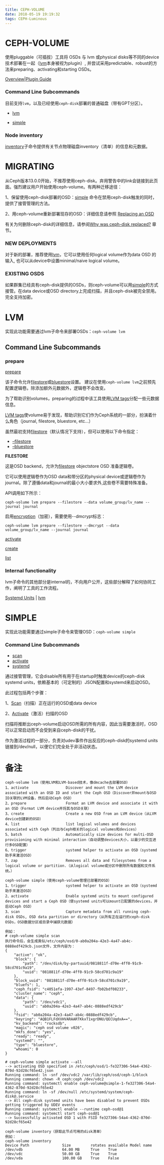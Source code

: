 ```yaml
---
title: CEPH-VOLUME
date: 2018-05-19 19:19:32
tags: CEPH-Luminous
---
```


# CEPH-VOLUME

使用pluggable（可插拔）工具将 OSDs 与 lvm 或physical disks等不同的device技术部署在一起（[lvm](http://docs.ceph.com/docs/master/ceph-volume/lvm/)本身被视为plugin）, 并尝试采用predictable、robust的方法来preparing、activating和starting OSDs。

[Overview](http://docs.ceph.com/docs/master/ceph-volume/intro/#ceph-volume-overview)|[Plugin Guide](http://docs.ceph.com/docs/master/dev/ceph-volume/plugins/#ceph-volume-plugins)

### Command Line Subcommands

目前支持`lvm`，以及已经使用`ceph-disk`部署的普通磁盘（带有GPT分区）。


- [lvm](http://docs.ceph.com/docs/master/ceph-volume/lvm/#ceph-volume-lvm)

- [simple](http://docs.ceph.com/docs/master/ceph-volume/simple/#ceph-volume-simple)

### Node inventory

[inventory](http://docs.ceph.com/docs/master/ceph-volume/inventory/#ceph-volume-inventory)子命令提供有关节点物理磁盘inventory（清单）的信息和元数据。

# MIGRATING

从Ceph版本13.0.0开始，不推荐使用ceph-disk。弃用警告中的link会链接到此页面。强烈建议用户开始使用ceph-volume。有两种迁移途径：

1、保留使用ceph-disk部署的OSD：[simple](http://docs.ceph.com/docs/master/ceph-volume/simple/#ceph-volume-simple) 命令在禁用ceph-disk触发的同时，提供了接管管理的方法。

2、用ceph-volume重新部署现存的OSD：详细信息请参照 [Replacing an OSD](http://docs.ceph.com/docs/master/rados/operations/add-or-rm-osds/#rados-replacing-an-osd)

有关为何删除ceph-disk的详细信息，请参阅[Why was ceph-disk replaced?](http://docs.ceph.com/docs/master/ceph-volume/intro/#ceph-disk-replaced) 章节。

### NEW DEPLOYMENTS

对于新的部署，推荐使用[lvm](http://docs.ceph.com/docs/master/ceph-volume/lvm/#ceph-volume-lvm)，它可以使用任何logical volume作为data OSD 的输入, 也可以从device中设置minimal/naive logical volume。

### EXISTING OSDS

如果群集已经具有ceph-disk提供的OSDs，则ceph-volume可以用[simple](http://docs.ceph.com/docs/master/ceph-volume/simple/#ceph-volume-simple)的方式接管。在data device或OSD directory上完成扫描，并且ceph-disk被完全禁用。完全支持加密。



# LVM

实现此功能需要通过lvm子命令来部署OSDs：`ceph-volume lvm`

## Command Line Subcommands

### prepare

[prepare](http://docs.ceph.com/docs/master/ceph-volume/lvm/prepare/#ceph-volume-lvm-prepare)

该子命令允许[filestore](http://docs.ceph.com/docs/master/glossary/#term-filestore)或[bluestore](http://docs.ceph.com/docs/master/glossary/#term-bluestore)设置。 建议在使用`ceph-volume lvm`之前预先配置逻辑卷。除添加额外元数据外，逻辑卷不会改变。

为了帮助识别volumes，preparing的过程中该工具使用[LVM tags](http://docs.ceph.com/docs/master/glossary/#term-lvm-tags)分配一些元数据信息。

[LVM tags](http://docs.ceph.com/docs/master/glossary/#term-lvm-tags)使volume易于发现，帮助识别它们作为Ceph系统的一部分，扮演着什么角色（journal, filestore, bluestore, etc…）

虽然最初支持[filestore](http://docs.ceph.com/docs/master/glossary/#term-filestore)（默认情况下支持），但可以使用以下命令指定：

- [–filestore](http://docs.ceph.com/docs/master/ceph-volume/lvm/prepare/#ceph-volume-lvm-prepare-filestore)
- [–bluestore](http://docs.ceph.com/docs/master/ceph-volume/lvm/prepare/#ceph-volume-lvm-prepare-bluestore)

**FILESTORE**

这是OSD backend，允许为[filestore](http://docs.ceph.com/docs/master/glossary/#term-filestore) objectstore OSD 准备逻辑卷。

它可以使用逻辑卷作为OSD data和带分区的physical device或逻辑卷作为journal。除了遵循data和journal的最小大小要求外,这些卷不需要特殊准备。

API调用如下所示：

```
ceph-volume lvm prepare --filestore --data volume_group/lv_name --journal journal
```

启用[encryption](http://docs.ceph.com/docs/mimic/ceph-volume/lvm/encryption/#ceph-volume-lvm-encryption)（加密），需要使用--dmcrypt标志：

```
ceph-volume lvm prepare --filestore --dmcrypt --data volume_group/lv_name --journal journal
```





[activate](http://docs.ceph.com/docs/master/ceph-volume/lvm/activate/#ceph-volume-lvm-activate)



[create](http://docs.ceph.com/docs/master/ceph-volume/lvm/create/#ceph-volume-lvm-create)



[list](http://docs.ceph.com/docs/master/ceph-volume/lvm/list/#ceph-volume-lvm-list)



### Internal functionality

lvm子命令的其他部分是internal的，不向用户公开，这些部分解释了如何协同工作，阐明了工具的工作流程。

[Systemd Units](http://docs.ceph.com/docs/master/ceph-volume/lvm/systemd/#ceph-volume-lvm-systemd) | [lvm](http://docs.ceph.com/docs/master/dev/ceph-volume/lvm/#ceph-volume-lvm-api)

# SIMPLE

实现此功能需要通过simple子命令来管理OSD：`ceph-volume simple`

### Command Line Subcommands

- [scan](http://docs.ceph.com/docs/master/ceph-volume/simple/scan/#ceph-volume-simple-scan)
- [activate](http://docs.ceph.com/docs/master/ceph-volume/simple/activate/#ceph-volume-simple-activate)
- [systemd](http://docs.ceph.com/docs/master/ceph-volume/simple/systemd/#ceph-volume-simple-systemd)

通过接管管理，它会disable所有用于在startup时触发device的ceph-disk systemd units，依赖基本的（可定制的）JSON配置和systemd来启动OSD。

此过程包括两个步骤：

1、[Scan](http://docs.ceph.com/docs/master/ceph-volume/simple/scan/#ceph-volume-simple-scan)（扫描）正在运行的OSD或data device

2、[Activate](http://docs.ceph.com/docs/master/ceph-volume/simple/activate/#ceph-volume-simple-activate)（激活）扫描的OSD

扫描将推断出ceph-volume启动OSD所需的所有内容，因此当需要激活时，OSD可以正常启动而不会受到来自ceph-disk的干扰。

作为激活过程的一部分，负责对udev事件作出反应的ceph-disk的systemd units链接到/dev/null，以便它们完全处于非活动状态。



# 备注

```
ceph-volume lvm（使用LVM和LVM-based技术，像dmcache去部署OSD）
1、activate                 Discover and mount the LVM device associated with an OSD ID and start the Ceph OSD（Discover并mount与OSD ID关联的LVM设备，然后启动Ceph OSD）
2、prepare                  Format an LVM device and associate it with an OSD（Format LVM device并将其与OSD关联）
3、create                   Create a new OSD from an LVM device（从LVM device创建新的OSD）
4、list                     list logical volumes and devices associated with Ceph（列出与Ceph相关的logical volumes和devices）
5、batch                    Automatically size devices for multi-OSD provisioning with minimal interaction（自动调整devices大小，以最少的交互进行多OSD配置）
6、trigger                  systemd helper to activate an OSD（systemd助手来激活OSD）
7、zap                      Removes all data and filesystems from a logical volume or partition.（从logical volume或分区中删除所有数据和文件系统。）

ceph-volume simple（使用ceph-volume管理已部署的OSD）
1、trigger                  systemd helper to activate an OSD（systemd助手来激活OSD）
2、activate                 Enable systemd units to mount configured devices and start a Ceph OSD（使systemd units可以mount已配置的devices，并启动Ceph OSD）
3、scan                     Capture metadata from all running ceph-disk OSDs, OSD data partition or directory（从所有正在运行的ceph-disk OSDs，OSD数据分区或目录中捕获元数据）

例如：
# ceph-volume simple scan
执行命令后，会生成类似/etc/ceph/osd/0-ab0a204a-42e3-4a47-ab4c-0888edf429cb.json文件，文件内容为：
{
    "active": "ok", 
    "block": {
        "path": "/dev/disk/by-partuuid/0818811f-d70e-4ff0-91c9-58cd701c9a19", 
        "uuid": "0818811f-d70e-4ff0-91c9-58cd701c9a19"
    }, 
    "block_uuid": "0818811f-d70e-4ff0-91c9-58cd701c9a19", 
    "bluefs": 1, 
    "ceph_fsid": "c4051efa-1997-43ef-8497-fb02bdf08233", 
    "cluster_name": "ceph", 
    "data": {
        "path": "/dev/vdc1", 
        "uuid": "ab0a204a-42e3-4a47-ab4c-0888edf429cb"
    }, 
    "fsid": "ab0a204a-42e3-4a47-ab4c-0888edf429cb", 
    "keyring": "AQB1FLFdXVHVARAARTKkxT1xgrDNU/QECUqdxA==", 
    "kv_backend": "rocksdb", 
    "magic": "ceph osd volume v026", 
    "mkfs_done": "yes", 
    "ready": "ready", 
    "systemd": "", 
    "type": "bluestore", 
    "whoami": 0
}

# ceph-volume simple activate --all
--> activating OSD specified in /etc/ceph/osd/1-fe327306-54a4-4362-870d-92d28cf65e42.json
Running command: ln -snf /dev/vdc2 /var/lib/ceph/osd/ceph-1/block
Running command: chown -R ceph:ceph /dev/vdc2
Running command: systemctl enable ceph-volume@simple-1-fe327306-54a4-4362-870d-92d28cf65e42
Running command: ln -sf /dev/null /etc/systemd/system/ceph-disk@.service
--> All ceph-disk systemd units have been disabled to prevent OSDs getting triggered by UDEV events
Running command: systemctl enable --runtime ceph-osd@1
Running command: systemctl start ceph-osd@1
--> Successfully activated OSD 1 with FSID fe327306-54a4-4362-870d-92d28cf65e42

ceph-volume inventory（获取此节点可用的disk清单）
例如：
ceph-volume inventory
Device Path               Size         rotates available Model name
/dev/vdb                  64.00 MB     True    True
/dev/vdc                  50.00 GB     True    True
/dev/vda                  100.00 GB    True    False
```

